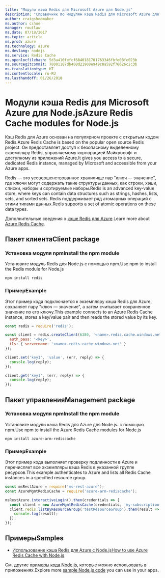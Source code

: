 ```yaml
---
title: "Модули кэша Redis для Microsoft Azure для Node.js"
description: "Справочник по модулям кэша Redis для Microsoft Azure для Node.js"
author: craigshoemaker
ms.author: cshoe
manager: routlaw
ms.date: 07/18/2017
ms.topic: article
ms.prod: azure
ms.technology: azure
ms.devlang: nodejs
ms.service: Redis Cache
ms.openlocfilehash: 5d3a410fefcf6840181701763346fbfe08fe023b
ms.sourcegitcommit: 78001187db408d21909e949c8a592f76626c2c3b
ms.translationtype: HT
ms.contentlocale: ru-RU
ms.lasthandoff: 01/26/2018
---
```

# <a name="azure-redis-cache-modules-for-nodejs"></a><span data-ttu-id="e0fc0-103">Модули кэша Redis для Microsoft Azure для Node.js</span><span class="sxs-lookup"><span data-stu-id="e0fc0-103">Azure Redis Cache modules for Node.js</span></span>

<span data-ttu-id="e0fc0-104">Кэш Redis для Azure основан на популярном проекте с открытым кодом Redis.</span><span class="sxs-lookup"><span data-stu-id="e0fc0-104">Azure Redis Cache is based on the popular open source Redis project.</span></span> <span data-ttu-id="e0fc0-105">Он предоставляет доступ к безопасному выделенному экземпляру Redis, управляемому корпорацией Майкрософт и доступному из приложений Azure.</span><span class="sxs-lookup"><span data-stu-id="e0fc0-105">It gives you access to a secure, dedicated Redis instance, managed by Microsoft and accessible from your Azure apps.</span></span>

<span data-ttu-id="e0fc0-106">Redis — это усовершенствованное хранилище пар "ключ — значение", где ключи могут содержать такие структуры данных, как строки, хэши, списки, наборы и сортируемые наборы.</span><span class="sxs-lookup"><span data-stu-id="e0fc0-106">Redis is an advanced key-value store, where keys can contain data structures such as strings, hashes, lists, sets, and sorted sets.</span></span> <span data-ttu-id="e0fc0-107">Redis поддерживает ряд атомарных операций с этими типами данных.</span><span class="sxs-lookup"><span data-stu-id="e0fc0-107">Redis supports a set of atomic operations on these data types.</span></span>

<span data-ttu-id="e0fc0-108">Дополнительные сведения о [кэше Redis для Azure](https://docs.microsoft.com/azure/redis-cache/).</span><span class="sxs-lookup"><span data-stu-id="e0fc0-108">Learn more about [Azure Redis Cache](https://docs.microsoft.com/azure/redis-cache/).</span></span>

## <a name="client-package"></a><span data-ttu-id="e0fc0-109">Пакет клиента</span><span class="sxs-lookup"><span data-stu-id="e0fc0-109">Client package</span></span>

### <a name="install-the-npm-module"></a><span data-ttu-id="e0fc0-110">Установка модуля npm</span><span class="sxs-lookup"><span data-stu-id="e0fc0-110">Install the npm module</span></span>

<span data-ttu-id="e0fc0-111">Установите модуль Redis для Node.js с помощью npm.</span><span class="sxs-lookup"><span data-stu-id="e0fc0-111">Use npm to install the Redis module for Node.js</span></span>

```bash
npm install redis
```

### <a name="example"></a><span data-ttu-id="e0fc0-112">Пример</span><span class="sxs-lookup"><span data-stu-id="e0fc0-112">Example</span></span>

<span data-ttu-id="e0fc0-113">Этот пример кода подключается к экземпляру кэша Redis для Azure, сохраняет пару "ключ — значение", а затем считывает сохраненное значение по его ключу.</span><span class="sxs-lookup"><span data-stu-id="e0fc0-113">This example connects to an Azure Redis Cache instance, stores a key/value pair and then reads the stored value by its key.</span></span>

```javascript
const redis = require('redis');

const client = redis.createClient(6380, '<name>.redis.cache.windows.net', {
  auth_pass: '<key>',
  tls: { servername: '<name>.redis.cache.windows.net' }
});

client.set('key1', 'value', (err, reply) => {
  console.log(reply);
});

client.get('key1', (err, reply) => {
  console.log(reply);
});
```

## <a name="management-package"></a><span data-ttu-id="e0fc0-114">Пакет управления</span><span class="sxs-lookup"><span data-stu-id="e0fc0-114">Management package</span></span>

### <a name="install-the-npm-module"></a><span data-ttu-id="e0fc0-115">Установка модуля npm</span><span class="sxs-lookup"><span data-stu-id="e0fc0-115">Install the npm module</span></span>

<span data-ttu-id="e0fc0-116">Установите модули кэша Redis для Azure для Node.js. с помощью npm.</span><span class="sxs-lookup"><span data-stu-id="e0fc0-116">Use npm to install the Azure Redis Cache modules for Node.js</span></span>

```bash
npm install azure-arm-rediscache
```

### <a name="example"></a><span data-ttu-id="e0fc0-117">Пример</span><span class="sxs-lookup"><span data-stu-id="e0fc0-117">Example</span></span>

<span data-ttu-id="e0fc0-118">Этот пример кода выполняет проверку подлинности в Azure и перечисляет все экземпляры кэша Redis в указанной группе ресурсов.</span><span class="sxs-lookup"><span data-stu-id="e0fc0-118">This example authenticates to Azure and lists all Redis Cache instances in a specified resource group.</span></span>

```javascript
const msRestAzure = require('ms-rest-azure');
const AzureMgmtRedisCache = require('azure-arm-rediscache');

msRestAzure.interactiveLogin().then(credentials => {
  const client = new AzureMgmtRedisCache(credentials, 'my-subscription-id');
  client.redis.listByResourceGroup('testResourceGroup').then(result => {
    console.log(result);
  });
});
```


## <a name="samples"></a><span data-ttu-id="e0fc0-119">Примеры</span><span class="sxs-lookup"><span data-stu-id="e0fc0-119">Samples</span></span>

* [<span data-ttu-id="e0fc0-120">Использование кэша Redis для Azure с Node.js</span><span class="sxs-lookup"><span data-stu-id="e0fc0-120">How to use Azure Redis Cache with Node.js</span></span>](https://docs.microsoft.com/azure/redis-cache/cache-nodejs-get-started)

<span data-ttu-id="e0fc0-121">См. другие [примеры кода Node.js](https://azure.microsoft.com/resources/samples/?platform=nodejs), которые можно использовать в приложениях.</span><span class="sxs-lookup"><span data-stu-id="e0fc0-121">Explore more [sample Node.js code](https://azure.microsoft.com/resources/samples/?platform=nodejs) you can use in your apps.</span></span>

